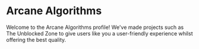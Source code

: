 # Arcane Algorithms
Welcome to the Arcane Algorithms profile!
We've made projects such as The Unblocked Zone to give users like you a user-friendly experience whilst offering the best quality.
